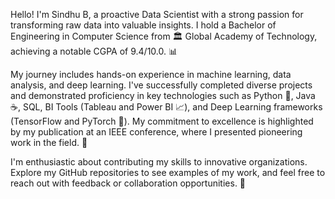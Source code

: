 Hello! I'm Sindhu B, a proactive Data Scientist with a strong passion for transforming raw data into valuable insights. I hold a Bachelor of Engineering in Computer Science from 🏛️ Global Academy of Technology, achieving a notable CGPA of 9.4/10.0. 📊

My journey includes hands-on experience in machine learning, data analysis, and deep learning. I've successfully completed diverse projects and demonstrated proficiency in key technologies such as Python 🐍, Java ☕, SQL, BI Tools (Tableau and Power BI 📈), and Deep Learning frameworks (TensorFlow and PyTorch 🤖). My commitment to excellence is highlighted by my publication at an IEEE conference, where I presented pioneering work in the field. 📜

I'm enthusiastic about contributing my skills to innovative organizations. Explore my GitHub repositories to see examples of my work, and feel free to reach out with feedback or collaboration opportunities. 💼
